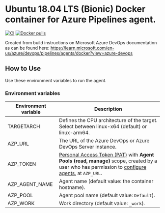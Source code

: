 # Ubuntu 18.04 LTS (Bionic) Docker container for Azure Pipelines agent.

[![CI](https://github.com/swerveshot/azp-ubuntu-bionic/workflows/Build/badge.svg?branch=master&event=push)](https://github.com/swerveshot/azp-ubuntu-bionic/actions?query=workflow%3ABuild) [![Docker pulls](https://img.shields.io/docker/pulls/swerveshot/azp-ubuntu-bionic)](https://hub.docker.com/r/swerveshot/azp-ubuntu-bionic/)

Created from build instructions on Microsoft Azure DevOps documentation as can be found here: https://learn.microsoft.com/en-us/azure/devops/pipelines/agents/docker?view=azure-devops

## How to Use
Use these environment variables to run the agent.

### Environment variables
| Environment variable | Description                                                 |
|----------------------|-------------------------------------------------------------|
| TARGETARCH           | Defines the CPU architecture of the target. Select between linux-x64 (default) or linux-arm64. |
| AZP_URL              | The URL of the Azure DevOps or Azure DevOps Server instance. |
| AZP_TOKEN            | [Personal Access Token (PAT)](https://learn.microsoft.com/en-us/azure/devops/organizations/accounts/use-personal-access-tokens-to-authenticate?view=azure-devops) with **Agent Pools (read, manage)** scope, created by a user who has permission to [configure agents](https://learn.microsoft.com/en-us/azure/devops/pipelines/agents/pools-queues?view=azure-devops#create-agent-pools), at `AZP_URL`.    |
| AZP_AGENT_NAME       | Agent name (default value: the container hostname).          |
| AZP_POOL             | Agent pool name (default value: `Default`).                  |
| AZP_WORK             | Work directory (default value: `_work`).                     |

